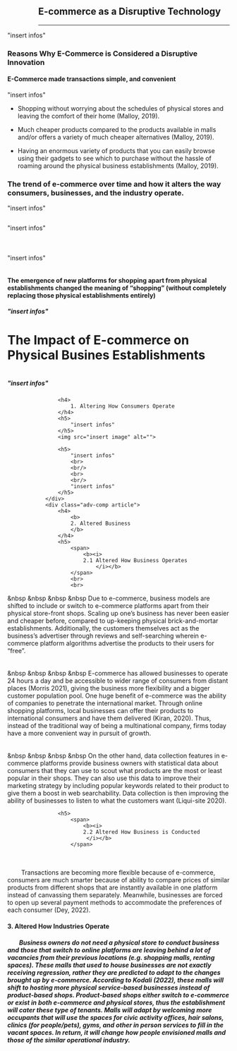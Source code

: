 <section id="disruptivetech">
    <div class="container">
        <div class="row">
            <div class="col-lg-12 text-center">
                <div style="margin-left:5em;">
                <h2 class="section-heading">E-commerce as a Disruptive Technology</h2>
                <hr class="primary">
                </div>
            </div>
        </div>
    </div>
</section>
<body>
        <img src="insert image" alt="">  
        <div class="components">
            <div class="mid-side">
                "insert infos"
        </div>            
        <div class="component-3">
            <div class="advt-deavt">
                <h3>
                    Reasons Why E-Commerce is Considered a
                    Disruptive Innovation
                </h3>
                <div class="adv-comp">
                    <h4> E-Commerce made transactions simple, and convenient </h4>
                    <p>
                        "insert infos"
                    </p>
                    <ul>
                        <li>
                            <p> 
                                Shopping without worrying about the schedules of physical stores and leaving the
                                comfort of their home (Malloy, 2019).
                            </p>
                        </li>
                        <li>
                            <p>
                                Much cheaper products compared to the products available in malls and/or offers a
                                variety of much cheaper alternatives (Malloy, 2019).
                            </p>
                        </li>
                        <li>
                            <p>
                                Having an enormous variety of products that you can easily browse using their gadgets
                                to see which to purchase without the hassle of roaming around the physical business
                                establishments (Malloy, 2019).
                            </p>
                        </li>
                    </ul>
                </div>
                <div class="adv-comp article">
                    <h3>
                        The trend of e-commerce over time and how it alters the way
                        consumers, businesses, and the industry operate.
                    </h3>
                    <p>
                        "insert infos"
                    </p>
                    <img src="insert image" alt="">
                    <p>
                        "insert infos"
                        <br>
                        <br/>
                        <br>
                        <br/>
                        "insert infos"
                    </p>
                    <img src="insert image" alt="">
                </div>
                <div class="adv-comp article">
                    <h4>
                        The emergence of new platforms for shopping apart from
                        physical establishments changed the meaning of “shopping”
                        (without completely replacing those physical establishments
                        entirely)
                    </h4>
                    <h5>
                        "insert infos"
                    </h5>
                </div>
            </div>
            <div class="advt-deavt">
                <h1>
                    The Impact of E-commerce on Physical Busines
                    Establishments
                </h1>
                <div class="adv-comp article">
                    <img src="insert image" alt="">
                    <h5>
                        "insert infos"
                    </h5>

                    <h4>
                        1. Altering How Consumers Operate
                    </h4>
                    <h5>
                        "insert infos"
                    </h5>
                    <img src="insert image" alt="">

                    <h5>
                        "insert infos"
                        <br>
                        <br/>
                        <br>
                        <br/>
                        "insert infos"                    
                    </h5>
                </div>
                <div class="adv-comp article">
                    <h4>
                        <b>
                        2. Altered Business
                        </b>
                    </h4>
                    <h5>
                        <span>
                            <b><i>
                            2.1 Altered How Business Operates
                                </i></b>
                        </span>
                        <br>
                        <br>
&nbsp &nbsp &nbsp &nbsp       Due to e-commerce, business models are shifted to include or switch to e-commerce platforms apart from their physical store-front shops. Scaling up one’s business has never been easier and cheaper before, compared to up-keeping physical brick-and-mortar establishments. Additionally, the customers themselves act as the business’s advertiser through reviews and self-searching wherein e-commerce platform algorithms advertise the products to their users for “free”.
<br>
<br>                      
&nbsp &nbsp &nbsp &nbsp  E-commerce has allowed businesses to operate 24 hours a day and be accessible to wider range of consumers from distant places (Morris 2021), giving the business more flexibility and a bigger customer population pool. One huge benefit of e-commerce was the ability of companies to penetrate the international market. Through online shopping platforms, local businesses can offer their products to international consumers and have them delivered (Kiran, 2020). Thus, instead of the traditional way of being a multinational company, firms today have a more convenient way in pursuit of growth.
<br>
<br>                   
&nbsp &nbsp &nbsp &nbsp   On the other hand, data collection features in e-commerce platforms provide business owners with statistical data about consumers that they can use to scout what products are the most or least popular in their shops. They can also use this data to improve their marketing strategy by including popular keywords related to their product to give them a boost in web searchability. Data collection is then improving the ability of businesses to listen to what the customers want (Liqui-site 2020).
                    </h5>
                    
                    <h5>
                        <span>
                            <b><i>
                            2.2 Altered How Business is Conducted
                             </i></b>
                        </span>
<br>
<br>
&nbsp &nbsp &nbsp &nbsp    Transactions are becoming more flexible because of e-commerce, consumers are much smarter because of ability to compare prices of similar products from different shops that are instantly available in one platform instead of canvassing them separately. Meanwhile, businesses are forced to open up several payment methods to accommodate the preferences of each consumer (Dey, 2022).
                    </h5>
                </div>
                <div class="adv-comp article">
                    <h4>
                        <b>
                        3. Altered How Industries Operate
                        </b>
                    </h4>
                    <h5>
&nbsp &nbsp &nbsp &nbsp Business owners do not need a physical store to conduct business and those that switch to online platforms are leaving behind a lot of vacancies from their previous locations (e.g. shopping malls, renting spaces). These malls that used to house businesses are not exactly receiving regression, rather they are predicted to adapt to the changes brought up by e-commerce. According to Kodali (2022), these malls will shift to hosting more physical service-based businesses instead of product-based shops. Product-based shops either switch to e-commerce or exist in both e-commerce and physical stores, thus the establishment will cater these type of tenants. Malls will adapt by welcoming more occupants that will use the spaces for civic activity offices, hair salons, clinics (for people/pets), gyms, and other in person services to fill in the vacant spaces. In return, it will change how people envisioned malls and those of the similar operational industry.
                    </h5>
                </div> 
</body>
</section>
